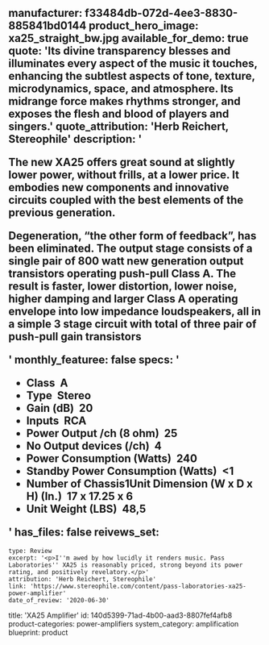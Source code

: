 manufacturer: f33484db-072d-4ee3-8830-885841bd0144
product_hero_image: xa25_straight_bw.jpg
available_for_demo: true
quote: 'Its divine transparency blesses and illuminates every aspect of the music it touches, enhancing the subtlest aspects of tone, texture, microdynamics, space, and atmosphere. Its midrange force makes rhythms stronger, and exposes the flesh and blood of players and singers.'
quote_attribution: 'Herb Reichert, Stereophile'
description: '<p>The new XA25 offers great sound at slightly lower power, without frills, at a lower price. It embodies new components and innovative circuits coupled with the best elements of the previous generation.</p><p>Degeneration, “the other form of feedback”, has been eliminated. The output stage consists of a single pair of 800 watt new generation output transistors operating push-pull Class A. The result is faster, lower distortion, lower noise, higher damping and larger Class A operating envelope into low impedance loudspeakers, all in a simple 3 stage circuit with total of three pair of push-pull gain transistors</p>'
monthly_featuree: false
specs: '<ul><li>Class &nbsp;<b>A</b><br></li><li>Type &nbsp;<b>Stereo</b><br></li><li>Gain (dB) <b>&nbsp;20</b><br></li><li>Inputs &nbsp;<b>RCA</b><br></li><li>Power Output /ch (8 ohm) &nbsp;<b>25</b><br></li><li>No Output devices (/ch) &nbsp;<b>4</b><br></li><li>Power Consumption (Watts) &nbsp;<b>240</b><br></li><li>Standby Power Consumption (Watts) &nbsp;<b>&lt;1</b><br></li><li>Number of Chassis<b>1</b>Unit Dimension (W x D x H) (In.) &nbsp;<b>17 x 17.25 x 6</b><br></li><li>Unit Weight (LBS) &nbsp;<b>48,5</b><br></li></ul>'
has_files: false
reivews_set:
  -
    type: Review
    excerpt: '<p>I''m awed by how lucidly it renders music. Pass Laboratories'' XA25 is reasonably priced, strong beyond its power rating, and positively revelatory.</p>'
    attribution: 'Herb Reichert, Stereophile'
    link: 'https://www.stereophile.com/content/pass-laboratories-xa25-power-amplifier'
    date_of_review: '2020-06-30'
title: 'XA25 Amplifier'
id: 140d5399-71ad-4b00-aad3-8807fef4afb8
product-categories: power-amplifiers
system_category: amplification
blueprint: product
